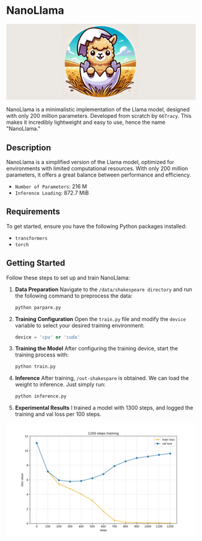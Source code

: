 # NanoLlama

![NanoLlama Logo](./assets/logo.png)

NanoLlama is a minimalistic implementation of the Llama model, designed with only 200 million parameters. Developed from scratch by `66Tracy`. This makes it incredibly lightweight and easy to use, hence the name "NanoLlama."

## Description

NanoLlama is a simplified version of the Llama model, optimized for environments with limited computational resources. With only 200 million parameters, it offers a great balance between performance and efficiency.

- `Number of Parameters`: 216 M
- `Inference Loading`: 872.7 MiB

## Requirements

To get started, ensure you have the following Python packages installed:

- `transformers`
- `torch`

## Getting Started

Follow these steps to set up and train NanoLlama:

1. **Data Preparation**
   Navigate to the `/data/shakespeare directory`  and run the following command to preprocess the data:

   ```bash
   python parpare.py
   ```

2. **Training Configuration**
   Open the `train.py` file and modify the `device` variable to select your desired training environment:

   ```python
   device = 'cpu' or 'cuda'
   ```

3. **Training the Model**
   After configuring the training device, start the training process with:

   ```bash
   python train.py
   ```

4. **Inference**
   After training, `/out-shakespare` is obtained. We can load the weight to inference. Just simply run:

   ```python
   python inference.py
   ```

5. **Experimental Results**
   I trained a model with 1300 steps, and logged the training and val loss per 100 steps.

![loss_curve](./assets/loss.jpg)
